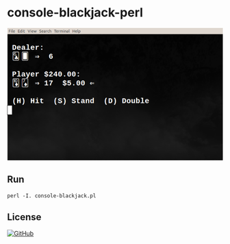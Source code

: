 # console-blackjack-perl

![Blackjack](https://raw.githubusercontent.com/gdonald/console-blackjack-perl/master/bj.png)

## Run

    perl -I. console-blackjack.pl

## License

[![GitHub](https://img.shields.io/github/license/gdonald/console-blackjack-perl)](https://github.com/gdonald/console-blackjack-perl/blob/master/LICENSE)

